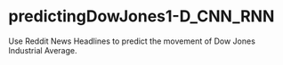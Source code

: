 # predictingDowJones1-D_CNN_RNN
Use Reddit News Headlines to predict the movement of Dow Jones Industrial Average.
